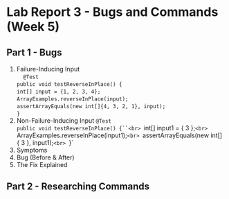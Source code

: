 # Lab Report 3 - Bugs and Commands (Week 5)
## Part 1 - Bugs
1. Failure-Inducing Input<br>
`  @Test`<br>
   `public void testReverseInPlace() {`<br>
    `int[] input = {1, 2, 3, 4};`<br>
    `ArrayExamples.reverseInPlace(input);`<br>
    `assertArrayEquals(new int[]{4, 3, 2, 1}, input);`<br>
	`}`
2. Non-Failure-Inducing Input
`@Test` <br>
 `public void testReverseInPlace() {``<br>
    `int[] input1 = { 3 };`<br>
    `ArrayExamples.reverseInPlace(input1);`<br>
    `assertArrayEquals(new int[]{ 3 }, input1);`<br>
	`}`
4. Symptoms
5. Bug (Before & After)
6. The Fix Explained
## Part 2 - Researching Commands
